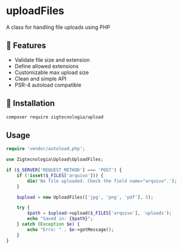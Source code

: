 # uploadFiles
A class for handling file uploads using PHP

## 🚀 Features
- Validate file size and extension  
- Define allowed extensions  
- Customizable max upload size  
- Clean and simple API  
- PSR-4 autoload compatible  

## 🧩 Installation
```bash
composer require zigtecnologia/upload
```

## Usage 
```php
require 'vendor/autoload.php';

use Zigtecnologia\Upload\UploadFiles;

if ($_SERVER['REQUEST_METHOD'] === 'POST') {
    if (!isset($_FILES['arquivo'])) {
        die('No file uploaded. Check the field name="arquivo".');
    }

    $upload = new UploadFiles(['jpg', 'png', 'pdf'], 5);

    try {
        $path = $upload->upload($_FILES['arquivo'], 'uploads');
        echo "Saved in: {$path}";
    } catch (Exception $e) {
        echo "Erro: " . $e->getMessage();
    }
}
```